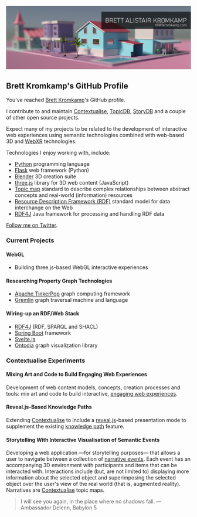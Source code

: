 
![Brett Kromkamp](https://github.com/brettkromkamp/brettkromkamp/blob/master/resources/banner.png)

## Brett Kromkamp's GitHub Profile

You've reached [Brett Kromkamp](https://brettkromkamp.com/)'s GitHub profile.

I contribute to and maintain [Contextualise](https://github.com/brettkromkamp/contextualise), [TopicDB](https://github.com/brettkromkamp/topic-db), [StoryDB](https://github.com/brettkromkamp/story-db) and a couple of other open source projects.

Expect many of my projects to be related to the development of interactive web experiences using semantic technologies combined with web-based 3D and [WebXR](https://developer.mozilla.org/en-US/docs/Web/API/WebXR_Device_API) technologies.

Technologies I enjoy working with, include:

* [Python](https://www.python.org/) programming language
* [Flask](https://flask.palletsprojects.com/en/1.1.x/) web framework (Python)
* [Blender](https://www.blender.org/) 3D creation suite
* [three.js](https://threejs.org/) library for 3D web content (JavaScript)
* [Topic map](https://ontopia.net/topicmaps/materials/tao.html) standard to describe complex relationships between abstract concepts and real-world (information) resources
* [Resource Description Framework (RDF)](https://www.w3.org/TR/rdf11-primer/) standard model for data interchange on the Web
* [RDF4J](https://rdf4j.org/) Java framework for processing and handling RDF data

[Follow me on Twitter](https://twitter.com/brettkromkamp).

### Current Projects

#### WebGL

* Building three.js-based WebGL interactive experiences

#### Researching Property Graph Technologies

* [Apache TinkerPop](https://tinkerpop.apache.org/) graph computing framework
* [Gremlin](https://tinkerpop.apache.org/gremlin.html) graph traversal machine and language 

#### Wiring-up an RDF/Web Stack

* [RDF4J](https://rdf4j.org/) (RDF, SPARQL and SHACL)
* [Spring Boot](https://spring.io/projects/spring-boot) framework
* [Svelte.js](https://svelte.dev/)
* [Ontodia](https://github.com/metaphacts/ontodia) graph visualization library

### Contextualise Experiments

#### Mixing Art and Code to Build Engaging Web Experiences

Development of web content models, concepts, creation processes and tools: mix art and code to build interactive, [engaging web experiences](https://brettkromkamp.com/posts/engaging-web-experiences/).

#### Reveal.js-Based Knowledge Paths

Extending [Contextualise](https://contextualise.dev/) to include a [reveal.js](https://revealjs.com/)-based presentation mode to supplement the existing [knowledge path](https://brettkromkamp.com/posts/knowledge-paths/) feature.

#### Storytelling With Interactive Visualisation of Semantic Events

Developing a web application &mdash;for storytelling purposes&mdash; that allows a user to navigate between a collection of [narrative events](https://brettkromkamp.com/posts/narrative-events/). Each event has an accompanying 3D environment with participants and items that can be interacted with. Interactions include (but, are not limited to) displaying more information about the selected object and superimposing the selected object over the user's view of the real world (that is, augmented reality). Narratives are [Contextualise](https://contextualise.dev/) topic maps.

> I will see you again, in the place where no shadows fall. &mdash; Ambassador Delenn, Babylon 5
